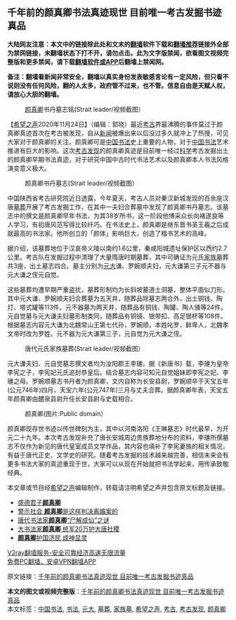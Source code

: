  <h2>千年前的颜真卿书法真迹现世 目前唯一考古发掘书迹真品</h2> <p class="notice"><b>大陆网友注意：本文中的链接除此处和文末的<a href="https://github.com/bannedbook/fanqiang" >翻墙</a>软件下载和<a href="https://github.com/killgcd/justmysocks/blob/master/README.md">翻墙推荐</a>链接外全部为禁网链接，未翻墙状态下打不开，请勿点击。此为文字版禁闻，欲看图文视频完整版和更多禁闻，请下载<a href="https://github.com/bannedbook/fanqiang">翻墙软件或APP</a>后翻墙上禁闻网。</p><p>备注：翻墙看新闻非常安全，翻墙以真实身份发表敏感言论有一定风险，但只看不说则没有任何风险，翻的人太多，政府管不过来，也不管。信息自由是天赋人权，请放心大胆的翻墙。</b></p>  <div class="entry"> <figure><figcaption><a href="https://www.bannedbook.org/bnews/tag/%E9%A2%9C%E7%9C%9F%E5%8D%BF/" class="st_tag internal_tag" rel="tag" title="标签 颜真卿 下的日志">颜真卿</a>书丹墓志铭(Strait leader/视频截图）</figcaption></figure> <p>【<span class='wp_keywordlink_affiliate'><a href="https://www.soundofhope.org" title="希望之声" target="_blank">希望之声</a></span>2020年11月24日】（编辑：郭晓）最近<a href="https://www.bannedbook.org/bnews/tag/%e8%80%83%e5%8f%a4/" class="st_tag internal_tag" rel="tag" title="标签 考古 下的日志">考古</a>界最沸腾的事件莫过于颜真卿真迹首次在考古被发现，自从<span class='wp_keywordlink_affiliate'><a href="https://www.bannedbook.org/" title="新闻">新闻</a></span>被爆出来以后没过多久就冲上了热搜，可见大家对于颜真卿的关注。颜真卿可是<span class='wp_keywordlink_affiliate'><a href="https://www.bannedbook.org/" title="中国" target="_blank">中国</a></span><a href="https://www.bannedbook.org/bnews/tag/%E4%B9%A6%E6%B3%95/" class="st_tag internal_tag" rel="tag" title="标签 书法 下的日志">书法</a>史上重要的人物，对于<a href="https://www.bannedbook.org/bnews/tag/%E4%B8%AD%E5%9B%BD%E4%B9%A6%E6%B3%95/" class="st_tag internal_tag" rel="tag" title="标签 中国书法 下的日志">中国书法</a>艺术推进有巨大的影响。这次<a href="https://www.bannedbook.org/bnews/tag/%e8%80%83%e5%8f%a4%e5%8f%91%e7%8e%b0/" class="st_tag internal_tag" rel="tag" title="标签 考古发现 下的日志">考古发现</a>的颜真卿真迹是目前唯一经过<span class='wp_keywordlink'><a href="https://www.bannedbook.org/forum11/topic309.html" title="禁片：“科学”的棍子" target="_blank">科学</a></span>考古发掘出土的颜真卿早期书法真迹，对于研究中国中古时代书法艺术以及颜真卿本人书法风格演变意义极大。</p> <figure><figcaption>颜真卿书丹墓志(Strait leader/视频截图）</figcaption></figure> <p>中国陕西省考古研究院近日透露，今年夏天，考古人员对秦汉新城发现的百余座汉唐<a href="https://www.bannedbook.org/bnews/tag/%e5%a2%93%e8%91%ac/" class="st_tag internal_tag" rel="tag" title="标签 墓葬 下的日志">墓葬</a>开展了考古发掘工作，在其中一夫妇合葬墓中发现了颜真卿书丹墓志。该墓志中的撰文是颜真卿早年书法，为其38岁所书，这一阶段他博采众长向褚遂良等人学习，有初唐风范写得比较纤巧。在书法史上，颜真卿是继东晋书圣王羲之后成就最高的书法家。他所创立的「颜体」影响巨大，创造了楷书艺术的高峰。</p>  <p>据介绍，该墓葬地位于汉哀帝义陵以南约1.6公里，秦咸阳城遗址保护区以西约2.7公里。考古队在发掘过程中清理了大量隋唐时期墓葬，其中可确证为元氏<a href="https://www.bannedbook.org/bnews/tag/%E5%AE%B6%E6%97%8F%E5%A2%93/" class="st_tag internal_tag" rel="tag" title="标签 家族墓 下的日志">家族墓</a>葬共3座，出土墓志四合。墓主分别为<a href="https://www.bannedbook.org/bnews/tag/%E5%85%83%E5%A4%A7/" class="st_tag internal_tag" rel="tag" title="标签 元大 下的日志">元大</a>谦、罗婉顺夫妇，元大谦第三子元不器与元大谦之侄元自觉。</p> <p>这些墓葬均遭早期严重盗扰，墓葬形制均为长斜坡墓道土洞墓，整体平面似刀形。其中元大谦、罗婉顺夫妇合葬墓为五天井，随葬品除墓志两合外，出土铜钱、陶灯、塔式罐等113件。元不器墓为两天井，随葬品有铜钱、陶罐、陶人俑等24件。元自觉墓与元大谦夫妇墓形制类同，随葬品有铜镜、银带扣、高足银杯等108件。根据墓志内容元大谦为北魏常山王第七代孙，罗婉顺，本姓叱罗，鲜卑人，北魏孝文帝时改为罗姓。元不器为元大谦第三子，元自觉为元大谦之侄。</p>  <figure><figcaption>唐代元氏家族墓葬(Strait leader/视频截图）</figcaption></figure> <p>元大谦夫妇、元自觉墓志撰文者均为汝阳郡王李璡。据《新唐书》载，李璡为皇帝李宪之子，李宪妃元氏追封恭皇后。结合墓志内容可知元自觉姐妹即李宪之妃、李璡之母。罗婉顺墓志书丹者为颜真卿，文内自称为长安县尉，罗婉顺卒于天宝五年(公元746年)四月，天宝六年(公元747年)三月与丈夫合葬。据颜真卿年表，天宝五年颜真卿由醴泉县尉升任长安县尉与史载相合。</p> <figure><figcaption>颜真卿(图片:Public domain）</figcaption></figure> <p>颜真卿现存世书迹以传世碑刻为主，其中以河南洛阳《王琳墓志》时代最早，为开元二十九年。本次考古发现补充了唐长安城周边贵族葬地分布的资料，李璡所撰墓志不仅作为新见的唐代皇室成员文学作品，其内容也填补了李宪妻族的相关情况，有益于唐代正史、文学史的研究。随着考古发掘的技术越来越完善，相信未来会有更多书法大家的真迹重现于世，大家可以从现在开始就把书法学起来，用传承致敬经典。</p>  <p>本文章或节目经<a href="https://www.bannedbook.org/bnews/tag/%e5%b8%8c%e6%9c%9b%e4%b9%8b%e5%a3%b0/" class="st_tag internal_tag" rel="tag" title="标签 希望之声 下的日志">希望之声</a>编辑制作，转载请注明希望之声并包含原文标题及链接。</p> <ul class='op-related-articles' title='相关阅读'> <li><a href='https://www.bannedbook.org/bnews/lishi/20201117/1432236.html' target='_blank'>盛德君子<b>颜真卿</b></a></li> <li><a href='https://www.bannedbook.org/bnews/comments/20200506/1323728.html' target='_blank'>警示社会  <b>颜真卿</b>是这样判决离婚案的</a></li> <li><a href='https://www.bannedbook.org/bnews/lifebaike/20200117/1260390.html' target='_blank'>唐代书法家<b>颜真卿</b>“尸解成仙”之谜</a></li> <li><a href='https://www.bannedbook.org/bnews/lifebaike/20200115/1259232.html' target='_blank'>大书法家<b>颜真卿</b> 统军20万护大唐社稷</a></li> <li><a href='https://www.bannedbook.org/bnews/tculture/20190607/1139938.html' target='_blank'><b>颜真卿</b>护国济民 成神显灵</a></li> </ul> <p class="texttj"> <a href="https://www.bannedbook.org/forum23/topic22702.html" target="_blank">V2ray翻墙服务-安全可靠经济高速无限流量</a><br/> <a href="https://github.com/bannedbook/fanqiang/wiki/%E7%A6%81%E9%97%BB%E7%BD%91%E5%AE%89%E5%8D%93%E7%BF%BB%E5%A2%99%E6%96%B0%E9%97%BBAPP" target="_blank">免费PC翻墙、安卓VPN翻墙APP</a></p><p>原文链接：<a class="src_link"  href="https://www.soundofhope.org/post/444499" target="_blank">千年前的颜真卿书法真迹现世 目前唯一考古发掘书迹真品</a></p> <a name='sharetosocial'></a>       <div><b>本文的图文或视频完整版</b>：<a href='https://www.bannedbook.org/bnews/comments/20201124/1436381.html'>千年前的颜真卿书法真迹现世 目前唯一考古发掘书迹真品</a></div>  </div><!--END ENTRY--> <div class="postfooter"> <div>本文标签：<a href="https://www.bannedbook.org/bnews/tag/%E4%B8%AD%E5%9B%BD%E4%B9%A6%E6%B3%95/" rel="tag">中国书法</a>, <a href="https://www.bannedbook.org/bnews/tag/%E4%B9%A6%E6%B3%95/" rel="tag">书法</a>, <a href="https://www.bannedbook.org/bnews/tag/%E5%85%83%E5%A4%A7/" rel="tag">元大</a>, <a href="https://www.bannedbook.org/bnews/tag/%e5%a2%93%e8%91%ac/" rel="tag">墓葬</a>, <a href="https://www.bannedbook.org/bnews/tag/%E5%AE%B6%E6%97%8F%E5%A2%93/" rel="tag">家族墓</a>, <a href="https://www.bannedbook.org/bnews/tag/%e5%b8%8c%e6%9c%9b%e4%b9%8b%e5%a3%b0/" rel="tag">希望之声</a>, <a href="https://www.bannedbook.org/bnews/tag/%e8%80%83%e5%8f%a4/" rel="tag">考古</a>, <a href="https://www.bannedbook.org/bnews/tag/%e8%80%83%e5%8f%a4%e5%8f%91%e7%8e%b0/" rel="tag">考古发现</a>, <a href="https://www.bannedbook.org/bnews/tag/%E9%A2%9C%E7%9C%9F%E5%8D%BF/" rel="tag">颜真卿</a></div>  </div><!--END POSTFOOTER--> 